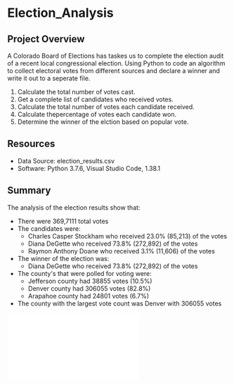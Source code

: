 # Election_Analysis

## Project Overview
A Colorado Board of Elections has taskes us to complete the election audit of a recent local congressional election. Using Python to code an algorithm to collect electoral votes from different sources and declare a winner and write it out to a seperate file.

1. Calculate the total number of votes cast.
2. Get a complete list of candidates who received votes.
3. Calculate the total number of votes each candidate received.
4. Calculate thepercentage of votes each candidate won.
5. Determine the winner of the elction based on popular vote.

## Resources
- Data Source: election_results.csv
- Software: Python 3.7.6, Visual Studio Code, 1.38.1

## Summary
The analysis of the election results show that:
- There were 369,7111 total votes
- The candidates were:
    - Charles Casper Stockham who received 23.0% (85,213) of the votes 
    - Diana DeGette who received 73.8% (272,892) of the votes
    - Raymon Anthony Doane who received 3.1% (11,606) of the votes
- The winner of the election was:
    - Diana DeGette who received 73.8% (272,892) of the votes
- The county's that were polled for voting were:
    - Jefferson county had 38855 votes (10.5%)
    - Denver county had 306055 votes (82.8%)
    - Arapahoe county had 24801 votes (6.7%)
- The county with the largest vote count was Denver with 306055 votes

![Election Analysis](analysis/election_analysis.txt)
